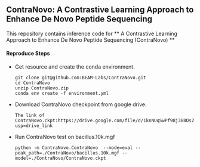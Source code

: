 ## ContraNovo: A Contrastive Learning Approach to Enhance De Novo Peptide Sequencing

This repository contains inference code for ** A Contrastive Learning Approach to Enhance De Novo Peptide Sequencing (ContraNovo) **



#### Reproduce Steps

- Get resource and create the conda environment.

  ```
  git clone git@github.com:BEAM-Labs/ContraNovo.git
  cd ContraNovo
  unzip ContraNovo.zip
  conda env create -f environment.yml
  ```

- Download ContraNovo checkpoint from google drive.

  ```
  The link of ContraNovo.ckpt:https://drive.google.com/file/d/1knNUqSwPf98j388Ds2E6bG8tAXx8voWR/view?usp=drive_link
  ```

- Run ContraNovo test on bacillus.10k.mgf

  ```
  python -m ContraNovo.ContraNovo  --mode=eval --peak_path=./ContraNovo/bacillus.10k.mgf --model=./ContraNovo/ContraNovo.ckpt
  ```

  
